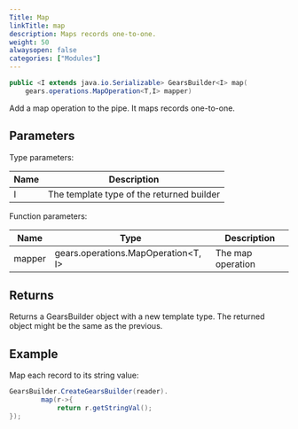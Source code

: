```yaml
---
Title: Map
linkTitle: map
description: Maps records one-to-one.
weight: 50
alwaysopen: false
categories: ["Modules"]
---
```


```java
public <I extends java.io.Serializable> GearsBuilder<I> map​(
	gears.operations.MapOperation<T,​I> mapper)
```

Add a map operation to the pipe. It maps records one-to-one. 

## Parameters
 
Type parameters:

| Name | Description |
|------|-------------|
| I | The template type of the returned builder |

Function parameters:

| Name | Type | Description |
|------|------|-------------|
| mapper | gears.operations.MapOperation<T,​I> | The map operation |

## Returns

Returns a GearsBuilder object with a new template type. The returned object might be the same as the previous.

## Example

Map each record to its string value:

```java
GearsBuilder.CreateGearsBuilder(reader).
 		map(r->{
    		return r.getStringVal();
});
```
